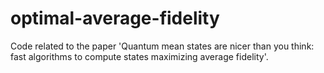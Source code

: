 # optimal-average-fidelity
Code related to the paper 'Quantum mean states are nicer than you think: fast algorithms to compute states maximizing average fidelity'.

